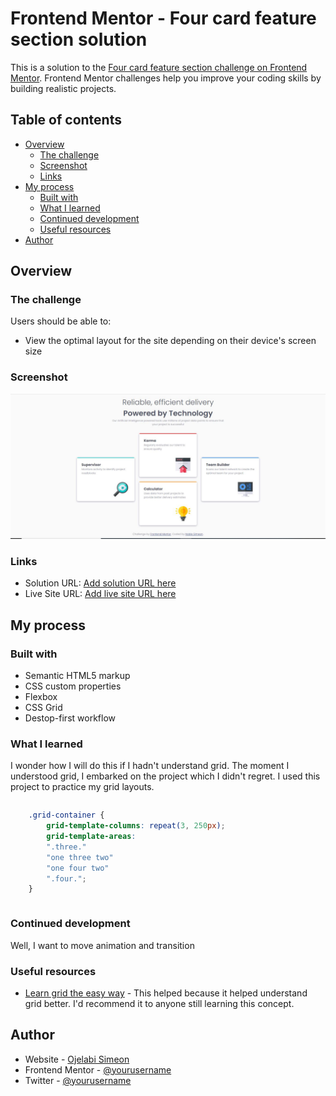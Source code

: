 # Frontend Mentor - Four card feature section solution

This is a solution to the [Four card feature section challenge on Frontend Mentor](https://www.frontendmentor.io/challenges/four-card-feature-section-weK1eFYK). Frontend Mentor challenges help you improve your coding skills by building realistic projects. 

## Table of contents

- [Overview](#overview)
  - [The challenge](#the-challenge)
  - [Screenshot](#screenshot)
  - [Links](#links)
- [My process](#my-process)
  - [Built with](#built-with)
  - [What I learned](#what-i-learned)
  - [Continued development](#continued-development)
  - [Useful resources](#useful-resources)
- [Author](#author)

## Overview

### The challenge

Users should be able to:

- View the optimal layout for the site depending on their device's screen size

### Screenshot

![](./screenshot.JPG)

### Links

- Solution URL: [Add solution URL here](https://github.com/NobleSimeon/FEM-four-card-feature-section-master)
- Live Site URL: [Add live site URL here](https://your-live-site-url.com)

## My process

### Built with

- Semantic HTML5 markup
- CSS custom properties
- Flexbox
- CSS Grid
- Destop-first workflow


### What I learned

I wonder how I will do this if I hadn't understand grid. The moment I understood grid, I embarked on the project which I didn't regret. I used this project to practice my grid layouts.

```html

```
```css
    .grid-container {
        grid-template-columns: repeat(3, 250px);
        grid-template-areas: 
        ".three."
        "one three two"
        "one four two"
        ".four.";
    }
```
```js

```

### Continued development

Well, I want to move animation and transition

### Useful resources

- [Learn grid the easy way](https://www.youtube.com/watch?v=rg7Fvvl3taU) - This helped because it helped understand grid better. I'd recommend it to anyone still learning this concept.



## Author

- Website - [Ojelabi Simeon](https://github.com/NobleSimeon)
- Frontend Mentor - [@yourusername](https://www.frontendmentor.io/profile/NobleSimeon)
- Twitter - [@yourusername](https://www.twitter.com/SimeonPelumi)

